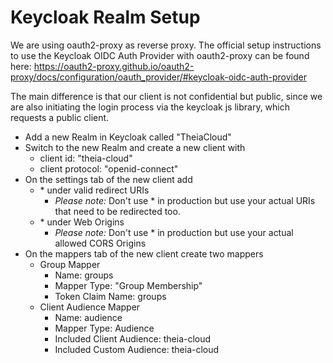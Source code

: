 # Keycloak Realm Setup

We are using oauth2-proxy as reverse proxy. The official setup instructions to use the Keycloak OIDC Auth Provider with oauth2-proxy can be found here: https://oauth2-proxy.github.io/oauth2-proxy/docs/configuration/oauth_provider/#keycloak-oidc-auth-provider

The main difference is that our client is not confidential but public, since we are also initiating the login process via the keycloak js library, which requests a public client.

* Add a new Realm in Keycloak called "TheiaCloud"
* Switch to the new Realm and create a new client with
  * client id: "theia-cloud"
  * client protocol: "openid-connect"
* On the settings tab of the new client add
  * \* under valid redirect URIs
    * *Please note:* Don't use * in production but use your actual URIs that need to be redirected too.
  * \* under Web Origins
    * *Please note:* Don't use * in production but use your actual allowed CORS Origins
* On the mappers tab of the new client create two mappers
  * Group Mapper
    * Name: groups
    * Mapper Type: "Group Membership"
    * Token Claim Name: groups
  * Client Audience Mapper
    * Name: audience
    * Mapper Type: Audience
    * Included Client Audience: theia-cloud
    * Included Custom Audience: theia-cloud
